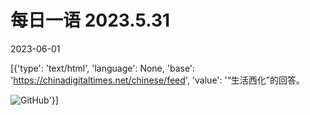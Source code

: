 # 每日一语 2023.5.31

2023-06-01

[{'type': 'text/html', 'language': None, 'base': 'https://chinadigitaltimes.net/chinese/feed', 'value': '“生活西化”的回答。

![GitHub](https://chinadigitaltimes.net/chinese/files/2023/06/2023.5.31.jpg)'}]